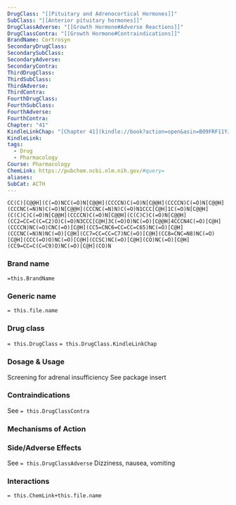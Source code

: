 ```yaml
---
DrugClass: "[[Pituitary and Adrenocortical Hormones]]"
SubClass: "[[Anterior pituitary hormones]]"
DrugClassAdverse: "[[Growth Hormone#Adverse Reactions]]"
DrugClassContra: "[[Growth Hormone#Contraindications]]"
BrandName: Cortrosyn
SecondaryDrugClass: 
SecondarySubClass: 
SecondaryAdverse: 
SecondaryContra: 
ThirdDrugClass: 
ThirdSubClass: 
ThirdAdverse: 
ThirdContra: 
FourthDrugClass: 
FourthSubClass: 
FourthAdverse: 
FourthContra: 
Chapter: "41"
KindleLinkChap: "[Chapter 41](kindle://book?action=open&asin=B09FRF11YJ&location=23770)"
KindleLink: 
tags:
  - Drug
  - Pharmacology
Course: Pharmacology
ChemLink: https://pubchem.ncbi.nlm.nih.gov/#query=
aliases: 
SubCat: ACTH
---
```

```smiles
CC(C)[C@@H](C(=O)NCC(=O)N[C@@H](CCCCN)C(=O)N[C@@H](CCCCN)C(=O)N[C@@H](CCCNC(=N)N)C(=O)N[C@@H](CCCNC(=N)N)C(=O)N1CCC[C@H]1C(=O)N[C@@H](C(C)C)C(=O)N[C@@H](CCCCN)C(=O)N[C@@H](C(C)C)C(=O)N[C@@H](CC2=CC=C(C=C2)O)C(=O)N3CCC[C@H]3C(=O)O)NC(=O)[C@@H]4CCCN4C(=O)[C@H](CCCCN)NC(=O)CNC(=O)[C@H](CC5=CNC6=CC=CC=C65)NC(=O)[C@H](CCCNC(=N)N)NC(=O)[C@H](CC7=CC=CC=C7)NC(=O)[C@H](CC8=CNC=N8)NC(=O)[C@H](CCC(=O)O)NC(=O)[C@H](CCSC)NC(=O)[C@H](CO)NC(=O)[C@H](CC9=CC=C(C=C9)O)NC(=O)[C@H](CO)N
```

### Brand name
`=this.BrandName`

### Generic name
`= this.file.name`

### Drug class 
`= this.DrugClass`
	`= this.DrugClass.KindleLinkChap`

### Dosage & Usage
Screening for adrenal insufficiency
See package insert

### Contraindications
See `= this.DrugClassContra`

### Mechanisms of Action


### Side/Adverse Effects
See `= this.DrugClassAdverse`
Dizziness, nausea, vomiting 

### Interactions

`= this.ChemLink+this.file.name`


